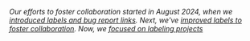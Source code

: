 _Our efforts to foster collaboration started in August 2024, when we [introduced labels and bug report links](/2024/08/14/introduction-labels-and-foster-collab). Next, we've [improved labels to foster collaboration](/2024/09/25/improving-labels). Now, we [focused on labeling projects](/2025/01/21/project-labels)_
